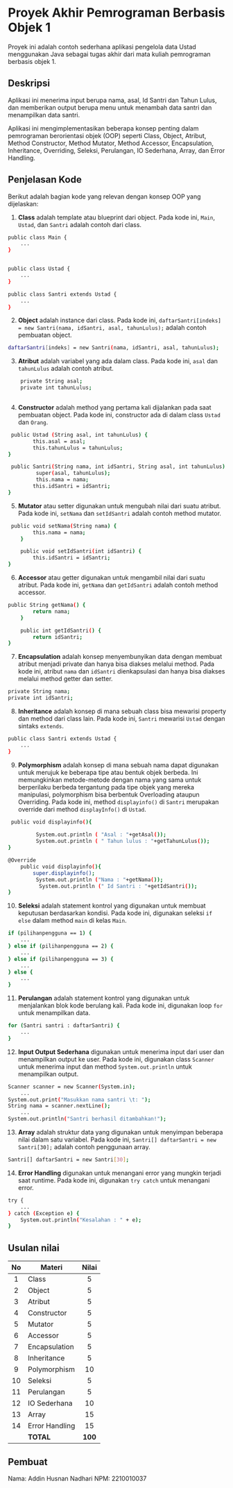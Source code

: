 # Proyek Akhir Pemrograman Berbasis Objek 1

Proyek ini adalah contoh sederhana aplikasi pengelola data Ustad menggunakan Java sebagai tugas akhir dari mata kuliah pemrograman berbasis objek 1.

## Deskripsi

Aplikasi ini menerima input berupa nama, asal, Id Santri dan Tahun Lulus, dan memberikan output berupa menu untuk menambah data santri dan menampilkan data santri.

Aplikasi ini mengimplementasikan beberapa konsep penting dalam pemrograman berorientasi objek (OOP) seperti Class, Object, Atribut, Method Constructor, Method Mutator, Method Accessor, Encapsulation, Inheritance, Overriding, Seleksi, Perulangan, IO Sederhana, Array, dan Error Handling.

## Penjelasan Kode

Berikut adalah bagian kode yang relevan dengan konsep OOP yang dijelaskan:

1. **Class** adalah template atau blueprint dari object. Pada kode ini, `Main`, `Ustad`, dan `Santri` adalah contoh dari class.

```bash
public class Main {
    ...
}


public class Ustad {
    ...
}

public class Santri extends Ustad {
    ...
}
```

2. **Object** adalah instance dari class. Pada kode ini, `daftarSantri[indeks] = new Santri(nama, idSantri, asal, tahunLulus);` adalah contoh pembuatan object.

```bash
daftarSantri[indeks] = new Santri(nama, idSantri, asal, tahunLulus);
```

3. **Atribut** adalah variabel yang ada dalam class. Pada kode ini, `asal` dan `tahunLulus` adalah contoh atribut.

```bash
    private String asal;
    private int tahunLulus;
    
```

4. **Constructor** adalah method yang pertama kali dijalankan pada saat pembuatan object. Pada kode ini, constructor ada di dalam class `Ustad` dan `Orang`.

```bash
 public Ustad (String asal, int tahunLulus) {
        this.asal = asal;
        this.tahunLulus = tahunLulus;
}

 public Santri(String nama, int idSantri, String asal, int tahunLulus) {
         super(asal, tahunLulus);
         this.nama = nama;
        this.idSantri = idSantri;
}
```

5. **Mutator** atau setter digunakan untuk mengubah nilai dari suatu atribut. Pada kode ini, `setNama` dan `setIdSantri` adalah contoh method mutator.

```bash
 public void setNama(String nama) {
        this.nama = nama;
    }

    public void setIdSantri(int idSantri) {
        this.idSantri = idSantri;
}
```

6. **Accessor** atau getter digunakan untuk mengambil nilai dari suatu atribut. Pada kode ini, `getNama` dan `getIdSantri` adalah contoh method accessor.

```bash
public String getNama() {
        return nama;
    }

    public int getIdSantri() {
        return idSantri;
}
```

7. **Encapsulation** adalah konsep menyembunyikan data dengan membuat atribut menjadi private dan hanya bisa diakses melalui method. Pada kode ini, atribut `nama` dan `idSantri` dienkapsulasi dan hanya bisa diakses melalui method getter dan setter.

```bash
private String nama;
private int idSantri;
```

8. **Inheritance** adalah konsep di mana sebuah class bisa mewarisi property dan method dari class lain. Pada kode ini, `Santri` mewarisi `Ustad` dengan sintaks `extends`.

```bash
public class Santri extends Ustad {
    ...
}
```

9. **Polymorphism** adalah konsep di mana sebuah nama dapat digunakan untuk merujuk ke beberapa tipe atau bentuk objek berbeda. Ini memungkinkan metode-metode dengan nama yang sama untuk berperilaku berbeda tergantung pada tipe objek yang mereka manipulasi, polymorphism bisa berbentuk Overloading ataupun Overriding. Pada kode ini, method `displayinfo()` di `Santri` merupakan override dari method `displayInfo()` di `Ustad`.

```bash
 public void displayinfo(){
       
         System.out.println ( "Asal : "+getAsal());
         System.out.println ( " Tahun lulus : "+getTahunLulus());
}

@Override
    public void displayinfo(){
        super.displayinfo();
         System.out.println ("Nama : "+getNama());
          System.out.println (" Id Santri : "+getIdSantri());
}
```

10. **Seleksi** adalah statement kontrol yang digunakan untuk membuat keputusan berdasarkan kondisi. Pada kode ini, digunakan seleksi `if else` dalam method `main` di kelas `Main`.

```bash
if (pilihanpengguna == 1) {
    ...
} else if (pilihanpengguna == 2) {
    ...
} else if (pilihanpengguna == 3) {
    ...
} else {
    ...
}
```

11. **Perulangan** adalah statement kontrol yang digunakan untuk menjalankan blok kode berulang kali. Pada kode ini, digunakan loop `for` untuk menampilkan data.

```bash
for (Santri santri : daftarSantri) {
    ...
}
```

12. **Input Output Sederhana** digunakan untuk menerima input dari user dan menampilkan output ke user. Pada kode ini, digunakan class `Scanner` untuk menerima input dan method `System.out.println` untuk menampilkan output.

```bash
Scanner scanner = new Scanner(System.in);
    ...
System.out.print("Masukkan nama santri \t: ");
String nama = scanner.nextLine();
    ...
System.out.println("Santri berhasil ditambahkan!");
```

13. **Array** adalah struktur data yang digunakan untuk menyimpan beberapa nilai dalam satu variabel. Pada kode ini, `Santri[] daftarSantri = new Santri[30];` adalah contoh penggunaan array.

```bash
Santri[] daftarSantri = new Santri[30];
```

14. **Error Handling** digunakan untuk menangani error yang mungkin terjadi saat runtime. Pada kode ini, digunakan `try catch` untuk menangani error.

```bash
try {
    ...
} catch (Exception e) {
    System.out.println("Kesalahan : " + e);
}
```

## Usulan nilai

| No  | Materi         |  Nilai  |
| :-: | -------------- | :-----: |
|  1  | Class          |    5    |
|  2  | Object         |    5    |
|  3  | Atribut        |    5    |
|  4  | Constructor    |    5    |
|  5  | Mutator        |    5    |
|  6  | Accessor       |    5    |
|  7  | Encapsulation  |    5    |
|  8  | Inheritance    |    5    |
|  9  | Polymorphism   |   10    |
| 10  | Seleksi        |    5    |
| 11  | Perulangan     |    5    |
| 12  | IO Sederhana   |   10    |
| 13  | Array          |   15    |
| 14  | Error Handling |   15    |
|     | **TOTAL**      | **100** |

## Pembuat

Nama: Addin Husnan Nadhari
NPM: 2210010037
